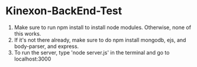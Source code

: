 # Kinexon-BackEnd-Test

1. Make sure to run npm install to install node modules. Otherwise, none of this works. 
2. If it's not there already, make sure to do npm install mongodb, ejs, and body-parser, and express.
3. To run the server, type 'node server.js' in the terminal and go to localhost:3000
